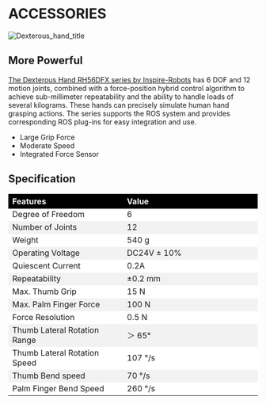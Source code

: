 # ACCESSORIES

![Dexterous_hand_title](..\Dexterous_hand_title.png)


## More Powerful 
[The Dexterous Hand RH56DFX series by Inspire-Robots](https://en.inspire-robots.com/product/rh56dfx) has 6 DOF and 12 motion joints, combined with a force-position hybrid control algorithm to achieve sub-millimeter repeatability and the ability to handle loads of several kilograms. These hands can precisely simulate human hand grasping actions. The series supports the ROS system and provides corresponding ROS plug-ins for easy integration and use. 

- Large Grip Force
- Moderate Speed
- Integrated Force Sensor



## Specification

<table style="width: 100%; border-collapse: collapse;">
    <thead>
        <tr style="background-color: black; color: white;text-align:left">
            <th style="width: 300px;">Features</th>
            <th style="width: 400px;">Value</th>
        </tr>
    </thead>
    <tbody>
        <tr style="background-color: white;">
        </tr>
        <tr style="background-color: white;">
            <td>Degree of Freedom</td>
            <td>6</td>
            <tr style="background-color: #f2f2f2;">
            <td>Number of Joints</td>
            <td>12</td>
        <tr style="background-color: white;">
            <td>Weight</td>
            <td>540 g</td>
        </tr>
        <tr style="background-color: #f2f2f2;">
            <td>Operating Voltage</td>
            <td>DC24V ± 10%</td>
        </tr>
        <tr style="background-color: white;">
            <td>Quiescent Current</td>
            <td>0.2A</td>
        </tr>
        <tr style="background-color: #f2f2f2;">
            <td>Repeatability</td>
            <td>±0.2 mm</td>
        </tr>
        <tr style="background-color: white;">
            <td>Max. Thumb Grip</td>
            <td>15 N</td>
        </tr>
        <tr style="background-color: #f2f2f2;">
            <td>Max. Palm Finger Force</td>
            <td>100 N</td>
        </tr>
        <tr style="background-color: white;">
            <td>Force Resolution</td>
            <td>0.5 N</td>
        </tr>
        <tr style="background-color: #f2f2f2;">
            <td>Thumb Lateral Rotation Range</td>
            <td>＞ 65°</td>
        </tr>
        <tr style="background-color: white;">
            <td>Thumb Lateral Rotation Speed</td>
            <td>107 °/s</td>
                    </tr>
        <tr style="background-color: #f2f2f2;">
            <td>Thumb Bend speed</td>
            <td>70 °/s</td>
                    </tr>
        <tr style="background-color: white;">
            <td>Palm Finger Bend Speed</td>
            <td>260 °/s</td>
        </tr>
    </tbody>
</table>





